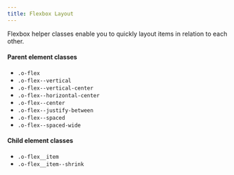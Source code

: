 ```yaml
---
title: Flexbox Layout
---
```


Flexbox helper classes enable you to quickly layout items in relation to each other.

#### Parent element classes

- `.o-flex`
- `.o-flex--vertical`
- `.o-flex--vertical-center`
- `.o-flex--horizontal-center`
- `.o-flex--center`
- `.o-flex--justify-between`
- `.o-flex--spaced`
- `.o-flex--spaced-wide`

#### Child element classes

- `.o-flex__item`
- `.o-flex__item--shrink`
